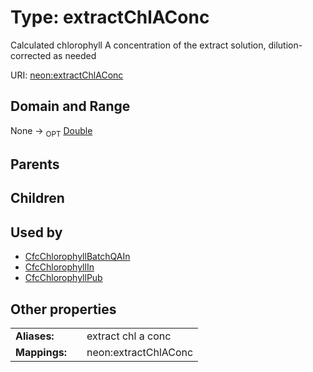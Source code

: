 
# Type: extractChlAConc


Calculated chlorophyll A concentration of the extract solution, dilution-corrected as needed

URI: [neon:extractChlAConc](https://data.neonscience.org/extractChlAConc)


## Domain and Range

None ->  <sub>OPT</sub> [Double](types/Double.md)

## Parents


## Children


## Used by

 * [CfcChlorophyllBatchQAIn](CfcChlorophyllBatchQAIn.md)
 * [CfcChlorophyllIn](CfcChlorophyllIn.md)
 * [CfcChlorophyllPub](CfcChlorophyllPub.md)

## Other properties

|  |  |  |
| --- | --- | --- |
| **Aliases:** | | extract chl a conc |
| **Mappings:** | | neon:extractChlAConc |

